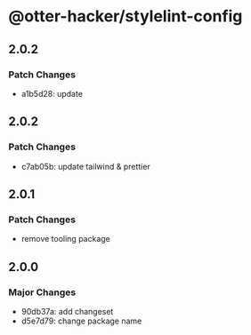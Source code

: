 # @otter-hacker/stylelint-config

## 2.0.2

### Patch Changes

- a1b5d28: update

## 2.0.2

### Patch Changes

- c7ab05b: update tailwind & prettier

## 2.0.1

### Patch Changes

- remove tooling package

## 2.0.0

### Major Changes

- 90db37a: add changeset
- d5e7d79: change package name
